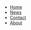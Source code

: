 
<nav id="site-nav">
<ul>
   <li><a href="#home" class="active">Home</a> </li>
   <li><a href="#news">News</a></li>
   <li><a href="#contact">Contact</a></li>
   <li><a href="#about">About</a></li>
  <a href="javascript:void(0);" class="icon" onclick="myFunction()">
    <i class="fa fa-bars"></i>
  </a>
</ul>
</nav>




